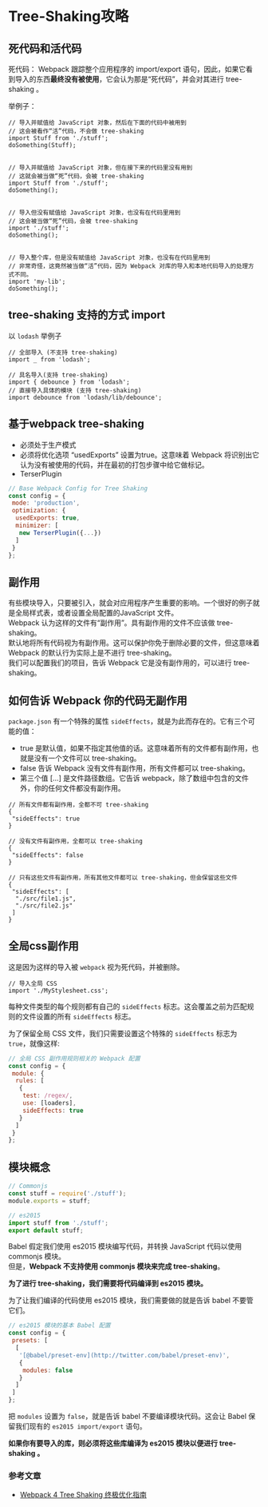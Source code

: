 # Tree-Shaking攻略

## 死代码和活代码

死代码： Webpack 跟踪整个应用程序的 import/export 语句，因此，如果它看到导入的东西**最终没有被使用**，它会认为那是“死代码”，并会对其进行 tree-shaking 。

举例子：                    
```
// 导入并赋值给 JavaScript 对象，然后在下面的代码中被用到
// 这会被看作“活”代码，不会做 tree-shaking
import Stuff from './stuff';
doSomething(Stuff);


// 导入并赋值给 JavaScript 对象，但在接下来的代码里没有用到
// 这就会被当做“死”代码，会被 tree-shaking
import Stuff from './stuff';
doSomething();


// 导入但没有赋值给 JavaScript 对象，也没有在代码里用到
// 这会被当做“死”代码，会被 tree-shaking
import './stuff';
doSomething();


// 导入整个库，但是没有赋值给 JavaScript 对象，也没有在代码里用到
// 非常奇怪，这竟然被当做“活”代码，因为 Webpack 对库的导入和本地代码导入的处理方式不同。
import 'my-lib';
doSomething();
```


## tree-shaking 支持的方式 import

以 `lodash` 举例子                      
```
// 全部导入 (不支持 tree-shaking)
import _ from 'lodash';

// 具名导入(支持 tree-shaking)
import { debounce } from 'lodash';
// 直接导入具体的模块 (支持 tree-shaking)
import debounce from 'lodash/lib/debounce';
```


## 基于webpack tree-shaking

- 必须处于生产模式                  
- 必须将优化选项 “usedExports” 设置为true。这意味着 Webpack 将识别出它认为没有被使用的代码，并在最初的打包步骤中给它做标记。               
- TerserPlugin

```js
// Base Webpack Config for Tree Shaking
const config = {
 mode: 'production',
 optimization: {
  usedExports: true,
  minimizer: [
   new TerserPlugin({...})
  ]
 }
};
```


## 副作用
有些模块导入，只要被引入，就会对应用程序产生重要的影响。一个很好的例子就是全局样式表，或者设置全局配置的JavaScript 文件。                                        
Webpack 认为这样的文件有“副作用”。具有副作用的文件不应该做 tree-shaking。                        
默认地将所有代码视为有副作用。这可以保护你免于删除必要的文件，但这意味着 Webpack 的默认行为实际上是不进行 tree-shaking。                         
我们可以配置我们的项目，告诉 Webpack 它是没有副作用的，可以进行 tree-shaking。


## 如何告诉 Webpack 你的代码无副作用
`package.json` 有一个特殊的属性 `sideEffects`，就是为此而存在的。它有三个可能的值：

- true 是默认值，如果不指定其他值的话。这意味着所有的文件都有副作用，也就是没有一个文件可以 tree-shaking。
- false 告诉 Webpack 没有文件有副作用，所有文件都可以 tree-shaking。
- 第三个值 […] 是文件路径数组。它告诉 webpack，除了数组中包含的文件外，你的任何文件都没有副作用。

```
// 所有文件都有副作用，全都不可 tree-shaking
{
 "sideEffects": true
}

// 没有文件有副作用，全都可以 tree-shaking
{
 "sideEffects": false
}

// 只有这些文件有副作用，所有其他文件都可以 tree-shaking，但会保留这些文件
{
 "sideEffects": [
  "./src/file1.js",
  "./src/file2.js"
 ]
}
```


## 全局css副作用
这是因为这样的导入被 `webpack` 视为死代码，并被删除。
```
// 导入全局 CSS
import './MyStylesheet.css';
```

每种文件类型的每个规则都有自己的 `sideEffects` 标志。这会覆盖之前为匹配规则的文件设置的所有 `sideEffects` 标志。

为了保留全局 CSS 文件，我们只需要设置这个特殊的 `sideEffects` 标志为 `true`，就像这样:
```js
// 全局 CSS 副作用规则相关的 Webpack 配置
const config = {
 module: {
  rules: [
   {
    test: /regex/,
    use: [loaders],
    sideEffects: true
   }
  ]
 } 
};
```

## 模块概念
```js
// Commonjs
const stuff = require('./stuff');
module.exports = stuff;

// es2015 
import stuff from './stuff';
export default stuff;
```
Babel 假定我们使用 es2015 模块编写代码，并转换 JavaScript 代码以使用 commonjs 模块。                        
但是，**Webpack 不支持使用 commonjs 模块来完成 tree-shaking**。

**为了进行 tree-shaking，我们需要将代码编译到 es2015 模块。**

为了让我们编译的代码使用 es2015 模块，我们需要做的就是告诉 babel 不要管它们。
```js
// es2015 模块的基本 Babel 配置
const config = {
 presets: [
  [
   '[@babel/preset-env](http://twitter.com/babel/preset-env)',
   {
    modules: false
   }
  ]
 ]
};
```

把 `modules` 设置为 `false`，就是告诉 babel 不要编译模块代码。这会让 Babel 保留我们现有的 `es2015 import/export` 语句。

**如果你有要导入的库，则必须将这些库编译为 es2015 模块以便进行 tree-shaking 。**



### 参考文章
- [Webpack 4 Tree Shaking 终极优化指南](https://juejin.im/post/5dcec27d5188254b0147e619#heading-0)
